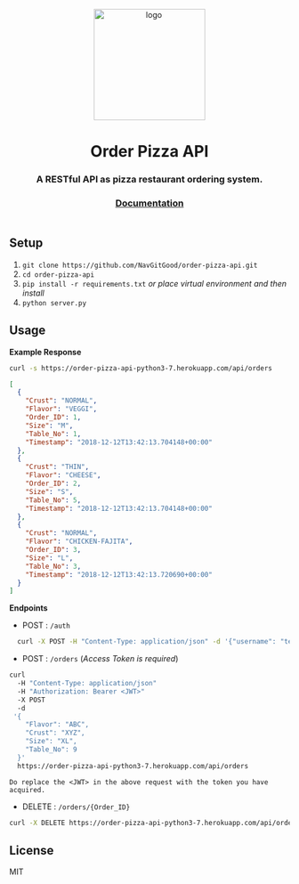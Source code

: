 <p align="center"><img alt= "logo" src="images/logo.png" width="200"></p>
<h1 align="center">Order Pizza API</h1>
<h3 align="center">A RESTful API as pizza restaurant ordering system.</h3>

<h3 align="center">
<a href="https://order-pizza-api-python3-7.herokuapp.com/api/ui">Documentation </a>
</br>
</br>

## Setup

1. `git clone https://github.com/NavGitGood/order-pizza-api.git`
2. `cd order-pizza-api`
3. `pip install -r requirements.txt` 
   _or place virtual environment and then install_
4. `python server.py`

## Usage

**Example Response**

```bash
curl -s https://order-pizza-api-python3-7.herokuapp.com/api/orders
```

```json
[
  {
    "Crust": "NORMAL",
    "Flavor": "VEGGI",
    "Order_ID": 1,
    "Size": "M",
    "Table_No": 1,
    "Timestamp": "2018-12-12T13:42:13.704148+00:00"
  },
  {
    "Crust": "THIN",
    "Flavor": "CHEESE",
    "Order_ID": 2,
    "Size": "S",
    "Table_No": 5,
    "Timestamp": "2018-12-12T13:42:13.704148+00:00"
  },
  {
    "Crust": "NORMAL",
    "Flavor": "CHICKEN-FAJITA",
    "Order_ID": 3,
    "Size": "L",
    "Table_No": 3,
    "Timestamp": "2018-12-12T13:42:13.720690+00:00"
  }
]
```

**Endpoints**


* POST : `/auth`    

```bash
  curl -X POST -H "Content-Type: application/json" -d '{"username": "test", "password": "test"}'  https://order-pizza-api-python3-7i.herokuapp.com/api/auth
```

* POST : `/orders`  (_Access Token is required_)

```bash
curl 
  -H "Content-Type: application/json" 
  -H "Authorization: Bearer <JWT>" 
  -X POST 
  -d  
 '{
    "Flavor": "ABC", 
    "Crust": "XYZ",
    "Size": "XL", 
    "Table_No": 9
  }' 
  https://order-pizza-api-python3-7.herokuapp.com/api/orders
  ```
`Do replace the <JWT> in the above request with the token you have acquired.`


* DELETE : `/orders/{Order_ID}`

```bash
curl -X DELETE https://order-pizza-api-python3-7.herokuapp.com/api/orders/1
```

## License
MIT
